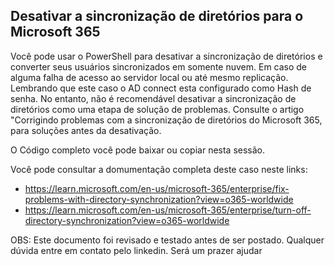 ## Desativar a sincronização de diretórios para o Microsoft 365

Você pode usar o PowerShell para desativar a sincronização de diretórios e converter seus usuários sincronizados em somente nuvem. Em caso de alguma falha de acesso ao servidor local ou até mesmo replicação. Lembrando que este caso o AD connect esta configurado como Hash de senha. 
No entanto, não é recomendável desativar a sincronização de diretórios como uma etapa de solução de problemas. Consulte o artigo "Corrigindo problemas com a sincronização de diretórios do Microsoft 365, para soluções antes da desativação.

O Código completo você pode baixar ou copiar nesta sessão.

Você pode consultar a domumentação completa deste caso neste links:
- https://learn.microsoft.com/en-us/microsoft-365/enterprise/fix-problems-with-directory-synchronization?view=o365-worldwide
- https://learn.microsoft.com/en-us/microsoft-365/enterprise/turn-off-directory-synchronization?view=o365-worldwide


OBS: Este documento foi revisado e testado antes de ser postado. Qualquer dúvida entre em contato pelo linkedin. Será um prazer ajudar
